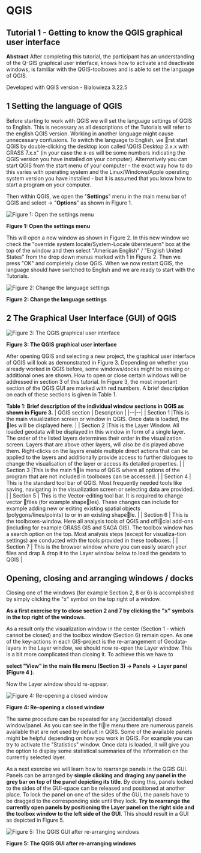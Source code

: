 ﻿# QGIS

## Tutorial 1 - Getting to know the QGIS graphical user interface

**Abstract** 
After completing this tutorial, the participant has an understanding of the Q-GIS graphical user interface, knows how to activate and deactivate windows, is familiar with the QGIS-toolboxes and is able to
set the language of QGIS.

Developed with QGIS version - Bialowieza 3.22.5

## 1 Setting the language of QGIS

Before starting to work with QGIS we will set the language settings of QGIS to English. This is necessary as all descriptions of the Tutorials will refer to the english QGIS version. Working in another language might cause unnecessary confusions. To switch the language to English, we rst start QGIS by double-clicking the desktop icon called \QGIS Desktop 2.x.x with GRASS 7.x.x" (in your case the x-es will be some numbers indicating the QGIS version you have installed on your computer). Alternatively you can start QGIS from the start menu of your computer - the exact way how to do this varies with operating system and the Linux/Windows/Apple operating system version you have installed - but it is assumed that you know how to start a program on your computer. 

Then within QGIS, we open the "**Settings**" menu in the main menu bar of QGIS and select -> "**Options**" as shown in Figure 1.

![Figure 1: Open the settings menu](Fig_01.png)

**Figure 1: Open the settings menu**

This will open a new window as shown in Figure 2. In this new window we check the "override system locale/System-Locale übersteuern" box at the top of the window and then select "American English" / "English United States" from the drop down menus marked with 1 in Figure 2. Then we press "OK" and completely close QGIS. When we now restart QGIS, the language should have switched to English and we are ready to start with the Tutorials.

![Figure 2: Change the language settings](Fig_02.png)

**Figure 2: Change the language settings**

## 2 The Graphical User Interface (GUI) of QGIS

![Figure 3: The QGIS graphical user interface ](Fig_03.png)

**Figure 3: The QGIS graphical user interface**

After opening QGIS and selecting a new project, the graphical user interface of QGIS will look as demonstrated in Figure 3. Depending on whether you already worked in QGIS before, some windows/docks might be missing or additional ones are shown. How to open or close certain windows will be addressed in section 3 of this tutorial.
In Figure 3, the most important section of the QGIS GUI are marked with red numbers. A brief description on each of these sections is given in Table 1.

**Table 1: Brief description of the individual window sections in QGIS as shown in Figure 3.**
| QGIS section | Description  |
|--|--|
| Section 1 |This is the main visualization screen or window in QGIS. Once data is loaded, the les will be displayed here.  |
| Section 2 |This is the Layer Window. All loaded geodata will be displayed in this window in form of a single layer. The order of the listed layers determines their order in the visualization screen. Layers that are above other layers, will also be dis played above them. Right-clicks on the layers enable multiple direct actions that can be applied to the layers and additionally provide access to further dialogues to change the visualisation of the layer or access its detailed properties.  |
| Section 3 |This is the main file menu of QGIS where all options of the program that are not included in toolboxes can be accessed.  |
| Section 4 | This is the standard tool bar of QGIS. Most frequently needed tools like saving, navigating in the visualization screen or selecting data are provided. |
| Section 5 | This is the Vector-editing tool bar. It is required to change vector files (for example shapeles). These changes can include for example adding new or editing existing spatial objects (polygons/lines/points) to or in an existing shapele. |
| Section 6 | This is the toolboxes-window. Here all analysis tools of QGIS and official add-ons (including for example GRASS GIS and SAGA GIS). The toolbox window has a search option on the top. Most analysis steps (except for visualiza-tion settings) are conducted with the tools provided in these toolboxes. |
| Section 7 | This is the browser window where you can easily search your files and drap & drop it to the Layer window below to load the geodata to QGIS |

## Opening, closing and arranging windows / docks

Closing one of the windows (for example Section 2, 8 or 6) is accomplished by simply clicking the "x" symbol on the top right of a window.

**As a first exercise try to close section 2 and 7 by clicking the "x" symbols in the top right of the windows.** 

As a result only the visualization window in the center (Section 1 - which cannot be closed) and the toolbox window (Section 6) remain open. As one of the key-actions in each GIS-project is the re-arrangement of Geodata-layers in the Layer window, we should now re-open the Layer window. This is a bit more complicated than closing it. To achieve this we have to 

**select "View" in the main file menu (Section 3) -> Panels -> Layer panel (Figure 4 ).** 

Now the Layer window should re-appear.

![Figure 4: Re-opening a closed window ](Fig_04.png)

**Figure 4: Re-opening a closed window**

The same procedure can be repeated for any (accidentally) closed window/panel. As you can see in the file menu there are numerous panels available that are not used by default in QGIS. Some of the available panels might be helpful depending on how you work in QGIS. For example you can try to activate the "Statistics" window. Once data is loaded, it will
give you the option to display some statistical summaries of the information on the currently selected layer.

As a next exercise we will learn how to rearrange panels in the QGIS GUI. Panels can be arranged by **simple clicking and draging any panel in the grey bar on top of the panel depicting its title**. By doing this, panels locked to the sides of the GUI-space can be released and positioned at another place. To lock the panel on one of the sides of the GUI, the panels have to be dragged to the corresponding side until they lock. **Try to rearrange the currently open panels by positioning the Layer panel on the right side and the toolbox window to the left side of the GUI**. This should result in a GUI as depicted in Figure 5.

![Figure 5: The QGIS GUI after re-arranging windows ](Fig_05.png)

**Figure 5: The QGIS GUI after re-arranging windows**
